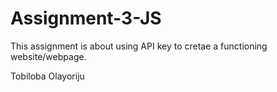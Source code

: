 # Assignment-3-JS

<!-- About Assignment 3 -->
This assignment is about using API key to cretae a functioning website/webpage.

<!-- Author -->
Tobiloba Olayoriju